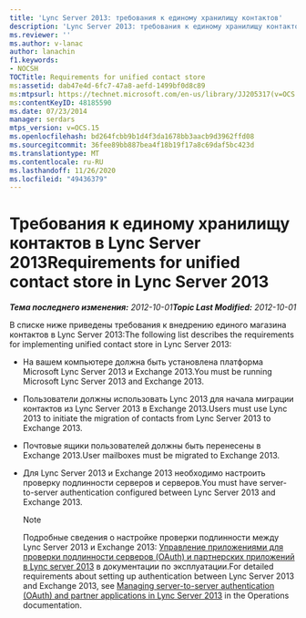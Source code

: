 ```yaml
---
title: 'Lync Server 2013: требования к единому хранилищу контактов'
description: 'Lync Server 2013: требования к единому хранилищу контактов.'
ms.reviewer: ''
ms.author: v-lanac
author: lanachin
f1.keywords:
- NOCSH
TOCTitle: Requirements for unified contact store
ms:assetid: dab47e4d-6fc7-47a8-aefd-1499bf0d8c89
ms:mtpsurl: https://technet.microsoft.com/en-us/library/JJ205317(v=OCS.15)
ms:contentKeyID: 48185590
ms.date: 07/23/2014
manager: serdars
mtps_version: v=OCS.15
ms.openlocfilehash: bd264fcbb9b1d4f3da1678bb3aacb9d3962ffd08
ms.sourcegitcommit: 36fee89bb887bea4f18b19f17a8c69daf5bc423d
ms.translationtype: MT
ms.contentlocale: ru-RU
ms.lasthandoff: 11/26/2020
ms.locfileid: "49436379"
---
```

# <a name="requirements-for-unified-contact-store-in-lync-server-2013"></a><span data-ttu-id="c6917-103">Требования к единому хранилищу контактов в Lync Server 2013</span><span class="sxs-lookup"><span data-stu-id="c6917-103">Requirements for unified contact store in Lync Server 2013</span></span>

<div data-xmlns="http://www.w3.org/1999/xhtml">

<div class="topic" data-xmlns="http://www.w3.org/1999/xhtml" data-msxsl="urn:schemas-microsoft-com:xslt" data-cs="https://msdn.microsoft.com/">

<div data-asp="https://msdn2.microsoft.com/asp">



</div>

<div id="mainSection">

<div id="mainBody"><span data-ttu-id="c6917-104">

<span> </span></span><span class="sxs-lookup"><span data-stu-id="c6917-104">

<span> </span></span></span>

<span data-ttu-id="c6917-105">_**Тема последнего изменения:** 2012-10-01_</span><span class="sxs-lookup"><span data-stu-id="c6917-105">_**Topic Last Modified:** 2012-10-01_</span></span>

<span data-ttu-id="c6917-106">В списке ниже приведены требования к внедрению единого магазина контактов в Lync Server 2013:</span><span class="sxs-lookup"><span data-stu-id="c6917-106">The following list describes the requirements for implementing unified contact store in Lync Server 2013:</span></span>

  - <span data-ttu-id="c6917-107">На вашем компьютере должна быть установлена платформа Microsoft Lync Server 2013 и Exchange 2013.</span><span class="sxs-lookup"><span data-stu-id="c6917-107">You must be running Microsoft Lync Server 2013 and Exchange 2013.</span></span>

  - <span data-ttu-id="c6917-108">Пользователи должны использовать Lync 2013 для начала миграции контактов из Lync Server 2013 в Exchange 2013.</span><span class="sxs-lookup"><span data-stu-id="c6917-108">Users must use Lync 2013 to initiate the migration of contacts from Lync Server 2013 to Exchange 2013.</span></span>

  - <span data-ttu-id="c6917-109">Почтовые ящики пользователей должны быть перенесены в Exchange 2013.</span><span class="sxs-lookup"><span data-stu-id="c6917-109">User mailboxes must be migrated to Exchange 2013.</span></span>

  - <span data-ttu-id="c6917-110">Для Lync Server 2013 и Exchange 2013 необходимо настроить проверку подлинности серверов и серверов.</span><span class="sxs-lookup"><span data-stu-id="c6917-110">You must have server-to-server authentication configured between Lync Server 2013 and Exchange 2013.</span></span>
    
    <div>
    

    > [!NOTE]  
    > <span data-ttu-id="c6917-111">Подробные сведения о настройке проверки подлинности между Lync Server 2013 и Exchange 2013: <A href="lync-server-2013-managing-server-to-server-authentication-oauth-and-partner-applications.md">Управление приложениями для проверки подлинности серверов (OAuth) и партнерских приложений в Lync server 2013</A> в документации по эксплуатации.</span><span class="sxs-lookup"><span data-stu-id="c6917-111">For detailed requirements about setting up authentication between Lync Server 2013 and Exchange 2013, see <A href="lync-server-2013-managing-server-to-server-authentication-oauth-and-partner-applications.md">Managing server-to-server authentication (OAuth) and partner applications in Lync Server 2013</A> in the Operations documentation.</span></span>

    
    <span data-ttu-id="c6917-112"></div>

</div>

<span> </span>

</div>

</div>

</span><span class="sxs-lookup"><span data-stu-id="c6917-112"></div>

</div>

<span> </span>

</div>

</div>

</span></span></div>


